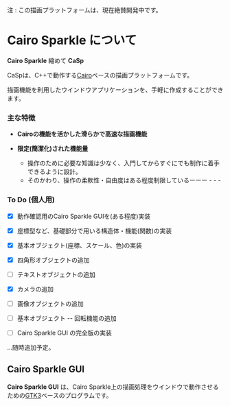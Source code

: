 注 : この描画プラットフォームは、現在絶賛開発中です。

# Cairo Sparkle について

**Cairo Sparkle**  縮めて **CaSp**

CaSpは、C++で動作する[Cairo](https://www.cairographics.org/)ベースの描画プラットフォームです。

描画機能を利用したウインドウアプリケーションを、手軽に作成することができます。

### 主な特徴

 - **Cairoの機能を活かした滑らかで高速な描画機能** 
   
 - **限定(簡潔化)された機能量**
   - 操作のために必要な知識は少なく、入門してからすぐにでも制作に着手できるように設計。
   - そのかわり、操作の柔軟性・自由度はある程度制限しているーーー - - -
   

### To Do (個人用)

 - [x] 動作確認用のCairo Sparkle GUIを(ある程度)実装
 
 - [x] 座標型など、基礎部分で用いる構造体・機能(関数)の実装

 - [x] 基本オブジェクト(座標、スケール、色)の実装

 - [x] 四角形オブジェクトの追加

 - [ ] テキストオブジェクトの追加

 - [x] カメラの追加

 - [ ] 画像オブジェクトの追加

 - [ ] 基本オブジェクト -- 回転機能の追加

 - [ ] Cairo Sparkle GUI の完全版の実装

...随時追加予定。

## Cairo Sparkle GUI

**Cairo Sparkle GUI** は、Cairo Sparkle上の描画処理をウインドウで動作させるための[GTK3](https://www.gtk.org/)ベースのプログラムです。


